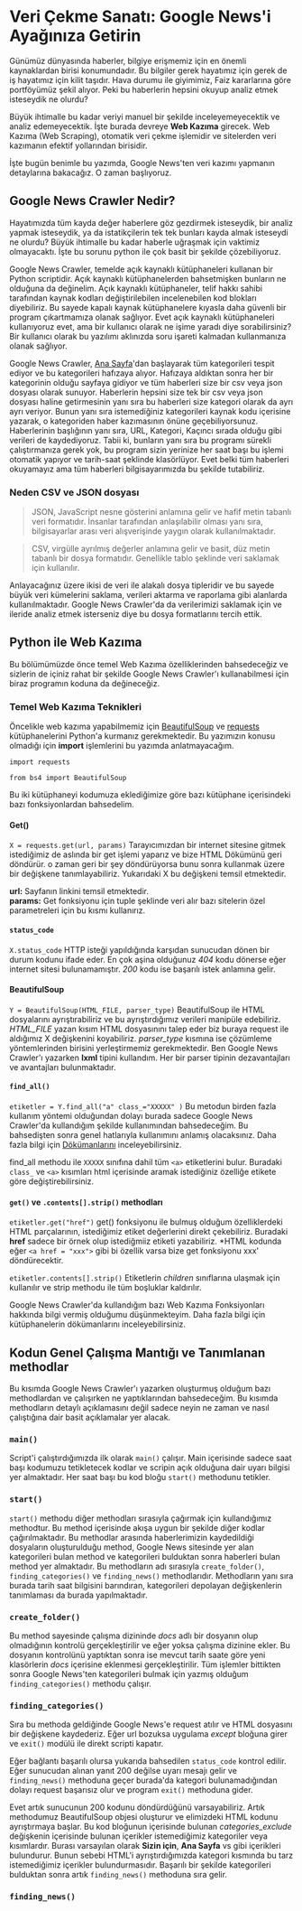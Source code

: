 # Veri Çekme Sanatı: Google News'i Ayağınıza Getirin


Günümüz dünyasında haberler, bilgiye erişmemiz için en önemli kaynaklardan birisi konumundadır. Bu bilgiler gerek hayatımız için gerek de iş hayatımız için kilit taşıdır. Hava durumu  ile giyimimiz, Faiz kararlarına göre portföyümüz şekil alıyor. Peki bu haberlerin hepsini okuyup analiz etmek isteseydik ne olurdu?

Büyük ihtimalle bu kadar veriyi manuel bir şekilde inceleyemeyecektik ve analiz edemeyecektik. İşte burada devreye **Web Kazıma** girecek. Web Kazıma (Web Scraping), otomatik veri çekme işlemidir ve sitelerden veri kazımanın efektif yollarından birisidir.

İşte bugün benimle bu yazımda, Google News'ten veri kazımı yapmanın detaylarına bakacağız. O zaman başlıyoruz.

## Google News Crawler Nedir?
Hayatımızda tüm kayda değer haberlere göz gezdirmek isteseydik, bir analiz yapmak isteseydik, ya da istatikçilerin tek tek bunları kayda almak isteseydi ne olurdu? Büyük ihtimalle bu kadar haberle uğraşmak için vaktimiz olmayacaktı. İşte bu sorunu python ile çok basit bir şekilde çözebiliyoruz.

Google News Crawler, temelde açık kaynaklı kütüphaneleri kullanan bir Python scriptidir. Açık kaynaklı kütüphanelerden bahsetmişken bunların ne olduğuna da değinelim. Açık kaynaklı kütüphaneler, telif hakkı sahibi tarafından kaynak kodları değiştirilebilen incelenebilen kod blokları diyebiliriz. Bu sayede kapalı kaynak kütüphanelere kıyasla daha güvenli bir program çıkartmamıza olanak sağlıyor. Evet açık kaynaklı kütüphaneleri kullanıyoruz evet, ama bir kullanıcı olarak ne işime yaradı diye sorabilirsiniz? Bir kullanıcı olarak bu yazılımı aklınızda soru işareti kalmadan kullanmanıza olanak sağlıyor.

Google News Crawler, [Ana Sayfa](https://news.google.com/home?hl=tr&gl=TR&ceid=TR:tr)'dan başlayarak tüm kategorileri tespit ediyor ve bu kategorileri hafızaya alıyor. Hafızaya aldıktan sonra her bir kategorinin olduğu sayfaya gidiyor ve tüm haberleri size bir csv veya json dosyası olarak sunuyor. Haberlerin hepsini size tek bir csv veya json dosyası haline getirmesinin yanı sıra bu haberleri size kategori olarak da ayrı ayrı veriyor. Bunun yanı sıra istemediğiniz kategorileri kaynak kodu içerisine yazarak, o kategoriden haber kazımasının önüne geçebiliyorsunuz. Haberlerinin başlığının yanı sıra, URL, Kategori, Kaçıncı sırada olduğu gibi verileri de kaydediyoruz. Tabii ki, bunların yanı sıra bu programı sürekli çalıştırmanıza gerek yok, bu program sizin yerinize her saat başı bu işlemi otomatik yapıyor ve tarih-saat şeklinde klasörlüyor. Evet belki tüm haberleri okuyamayız ama tüm haberleri bilgisayarımızda bu şekilde tutabiliriz.

### Neden CSV ve JSON dosyası

> JSON, JavaScript nesne gösterini anlamına gelir ve hafif metin tabanlı veri formatıdır. İnsanlar tarafından anlaşılabilir olması yanı sıra, bilgisayarlar arası veri alışverişinde yaygın olarak kullanılmaktadır.

> CSV, virgülle ayrılmış değerler anlamına gelir ve basit, düz metin tabanlı bir dosya formatıdır. Genellikle tablo şeklinde veri saklamak için kullanılır.

Anlayacağınız üzere ikisi de veri ile alakalı dosya tipleridir ve bu sayede büyük veri kümelerini saklama, verileri aktarma ve raporlama gibi alanlarda kullanılmaktadır. Google News Crawler'da da verilerimizi saklamak için ve ileride analiz etmek isterseniz diye bu dosya formatlarını tercih ettik.


## Python ile Web Kazıma
Bu bölümümüzde önce temel Web Kazıma özelliklerinden bahsedeceğiz ve sizlerin de içiniz rahat bir şekilde Google News Crawler'ı kullanabilmesi için biraz programın koduna da değineceğiz.

### Temel Web Kazıma Teknikleri
Öncelikle web kazıma yapabilmemiz için [BeautifulSoup](https://pypi.org/project/beautifulsoup4/) ve [requests](https://pypi.org/project/requests/) kütüphanelerini Python'a kurmanız gerekmektedir. Bu yazımızın konusu olmadığı için **import** işlemlerini bu yazımda anlatmayacağım.

`import requests`

`from bs4 import BeautifulSoup`

Bu iki kütüphaneyi kodumuza eklediğimize göre bazı kütüphane içerisindeki bazı fonksiyonlardan bahsedelim.


#### Get()
`X = requests.get(url, params)`
Tarayıcımızdan bir internet sitesine gitmek istediğimiz de aslında bir get işlemi yaparız ve bize HTML Dökümünü geri döndürür. o zaman geri bir şey döndürüyorsa bunu sonra kullanmak üzere bir değişkene tanımlayabiliriz. Yukarıdaki X bu değişkeni temsil etmektedir.

**url:** Sayfanın linkini temsil etmektedir.<br>**params:** Get fonksiyonu için tuple şeklinde veri alır bazı sitelerin özel parametreleri için bu kısmı kullanırız.

#### `status_code`
`X.status_code` HTTP isteği yapıldığında karşıdan sunucudan dönen bir durum kodunu ifade eder. En çok aşina olduğunuz *404* kodu dönerse eğer internet sitesi bulunamamıştır. *200* kodu ise başarılı istek anlamına gelir.

#### BeautifulSoup 
`Y = BeautifulSoup(HTML_FILE, parser_type)` BeautifulSoup ile HTML dosyalarını ayrıştırabiliriz ve bu ayrıştırdığımız verileri manipüle edebiliriz. *HTML_FILE* yazan kısım HTML dosyasınını talep eder biz buraya request ile aldığımız X değişkenini koyabiliriz. *parser_type* kısmına ise çözümleme yöntemlerinden birisini yerleştirmemiz gerekmektedir. Ben Google News Crawler'ı yazarken **lxml** tipini kullandım. Her bir parser tipinin dezavantajları ve avantajları bulunmaktadır. 

#### `find_all()`
`etiketler = Y.find_all("a" class_="XXXXX" )` Bu metodun birden fazla kullanım yöntemi olduğundan dolayı burada sadece Google News Crawler'da kullandığım şekilde kullanımından bahsedeceğim. Bu bahsedişten sonra genel hatlarıyla kullanımını anlamış olacaksınız. Daha fazla bilgi için [Dökümanlarını](https://beautiful-soup-4.readthedocs.io/en/latest/#making-the-soup) inceleyebilirsiniz.

find_all methodu ile `XXXXX` sınıfına dahil tüm `<a>` etiketlerini bulur. Buradaki `class_` ve `<a>` kısımları html içerisinde aramak istediğiniz özelliğe etikete göre değiştirebilirsiniz.

#### `get()` ve `.contents[].strip()` methodları
`etiketler.get("href")` get() fonksiyonu ile bulmuş olduğum özelliklerdeki HTML parçalarının, istediğimiz etiket değerlerini direkt çekebiliriz. Buradaki **href** sadece bir örnek olup istediğmiiz etiketi yazabiliriz. 
*HTML kodunda eğer `<a href = "xxx">` gibi bi özellik varsa bize get fonksiyonu xxx' döndürecektir.

`etiketler.contents[].strip()` Etiketlerin *children* sınıflarına ulaşmak için kullanılır ve strip methodu ile tüm boşluklar kaldırılır.


Google News Crawler'da kullandığım bazı Web Kazıma Fonksiyonları hakkında bilgi vermiş olduğumu düşünmekteyim. Daha fazla bilgi için kütüphanelerin dökümanlarını inceleyebilirsiniz.

## Kodun Genel Çalışma Mantığı ve Tanımlanan methodlar

Bu kısımda Google News Crawler'ı yazarken oluşturmuş olduğum bazı methodlardan ve çalışırken ne yaptıklarından bahsedeceğim. Bu kısımda methodların detaylı açıklamasını değil sadece neyin ne zaman ve nasıl çalıştığına dair basit açıklamalar yer alacak.

### `main()`
Script'i çalıştırdığımızda ilk olarak `main()` çalışır. Main içerisinde sadece saat başı kodumuzu tetikletecek kodlar ve scripin açık olduğuna dair uyarı bilgisi yer almaktadır. Her saat başı bu kod bloğu `start()` methodunu tetikler.

### `start()`
`start()` methodu diğer methodları sırasıyla çağırmak için kullandığımız methodtur. Bu method içerisinde akışa uygun bir şekilde diğer kodlar çağırılmaktadır. Bu methodlar arasında haberlerimizin kaydedildiği dosyaların oluşturulduğu method, Google News sitesinde yer alan kategorileri bulan method ve kategorileri bulduktan sonra haberleri bulan method yer almaktadır. Bu methodların adı sırasıyla 
`create_folder()`, `finding_categories()` ve `finding_news()` methodlarıdır.
Methodların yanı sıra burada tarih saat bilgisini barındıran, kategorileri depolayan değişkenlerin tanımlaması da burada yapılmaktadır.
### `create_folder()`
Bu method sayesinde çalışma dizininde *docs* adlı bir dosyanın olup olmadığının kontrolü gerçekleştirilir ve eğer yoksa çalışma dizinine ekler. Bu dosyanın kontrolünü yaptıktan sonra ise mevcut tarih saate göre yeni klasörlerin *docs* içerisine eklenmesi gerçekleştirilir. Tüm işlemler bittikten sonra Google News'ten kategorileri bulmak için yazmış olduğum `finding_categories()` methodu çalışır.

### `finding_categories()` 
Sıra bu methoda geldiğinde Google News'e request atılır ve HTML dosyasını bir değişkene kaydederiz. Eğer url bozuksa uygulama *except* bloğuna girer ve `exit()` modülü ile direkt scripti kapatır. 

Eğer bağlantı başarılı olursa yukarıda bahsedilen `status_code` kontrol edilir. Eğer sunucudan alınan yanıt 200 değilse uyarı mesajı gelir ve `finding_news()` methoduna geçer burada'da kategori bulunamadığından dolayı request başarısız olur ve program `exit()` methoduna gider. 

Evet artık sunucunun 200 kodunu döndürdüğünü varsayabiliriz. Artık methodumuz BeautifulSoup objesi oluşturur ve elimizdeki HTML kodunu ayrıştırmaya başlar. Bu kod bloğunun içerisinde bulunan *categories_exclude* değişkenin içerisinde bulunan içerikler istemediğimiz kategoriler veya kısımlardır. Burası varsayılan olarak **Sizin için**, **Ana Sayfa** vs gibi içerikleri bulundurur. Bunun sebebi HTML'i ayrıştırdığımızda kategori kısmında bu tarz istemediğimiz içerikler bulundurmasıdır. Başarılı bir şekilde kategorileri bulduktan sonra artık `finding_news()` methoduna sıra gelir.


### `finding_news()` 
